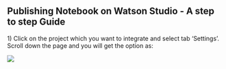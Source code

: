 ## Publishing Notebook on Watson Studio - A step to step Guide
<p>1)	Click on the project which you want to integrate and select tab ‘Settings’. Scroll down the page and you will get the option as:</p>

<image src="https://user-images.githubusercontent.com/25001852/84366824-ff2f1d80-abf0-11ea-9553-fce91b34637c.png">

